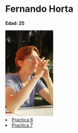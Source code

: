 # Fernando Horta

**Edad: 25**

<form>
    <img src="./docs/Img/Yo.jpeg" alt="Yo" width=150x/>
    <li><a href="https://kurenaiouji.github.io/5_Dev/Practica_6/index.html">Practica 6</a></li>
    <li><a href="https://kurenaiouji.github.io/5_Dev/Practica_7/index.html">Practica 7</a></li>
</form>
